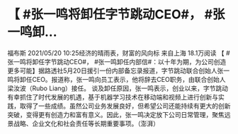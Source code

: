 # 【 #张一鸣将卸任字节跳动CEO#， #张一鸣卸...

福布斯
2021/05/20 10:25经济的晴雨表，财富的风向标  来自上海
18.1万阅读
【 #张一鸣将卸任字节跳动CEO#， #张一鸣卸任内部信#：以十年为期，为公司创造更多可能】据路透社5月20日援引一份内部备忘录报道，字节跳动联合创始人张一鸣将卸任CEO。报道称，张一鸣向员工表示，他将辞去CEO职务，由联合创始人梁汝波（Rubo Liang）接任。
谈及卸任原因，张一鸣表示，创业以来，字节跳动有幸抓住了时代发展的机遇，基于机器学习技术在移动端和视频上进行创新与实践，取得了一些成绩。虽然公司业务发展良好，但希望公司还能持续有更大的创新突破，变得更有创造力和富有意义。因此，张一鸣决定放下公司日常管理，聚焦远景战略、企业文化和社会责任等长期重要事项。（澎湃）